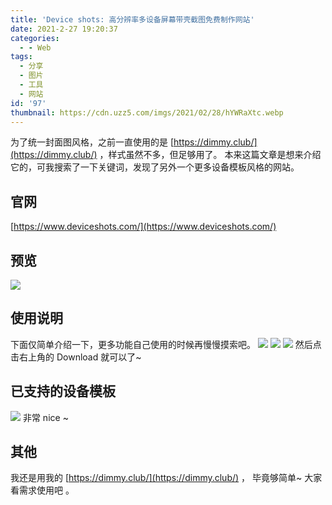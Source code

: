 ```yaml
---
title: 'Device shots: 高分辨率多设备屏幕带壳截图免费制作网站'
date: 2021-2-27 19:20:37
categories:
  - - Web
tags:
  - 分享
  - 图片
  - 工具
  - 网站
id: '97'
thumbnail: https://cdn.uzz5.com/imgs/2021/02/28/hYWRaXtc.webp
---
```



为了统一封面图风格，之前一直使用的是 [https://dimmy.club/](https://dimmy.club/) ，样式虽然不多，但足够用了。 本来这篇文章是想来介绍它的，可我搜索了一下关键词，发现了另外一个更多设备模板风格的网站。

## 官网

[https://www.deviceshots.com/](https://www.deviceshots.com/)

## 预览

![](https://cdn.uzz5.com/imgs/2021/02/27/WEAPiS0U.webp)

## 使用说明

下面仅简单介绍一下，更多功能自己使用的时候再慢慢摸索吧。 ![](https://cdn.uzz5.com/imgs/2021/02/28/M3hKTUAE.webp) ![](https://cdn.uzz5.com/imgs/2021/02/28/vn9nYEsx.webp) ![](https://cdn.uzz5.com/imgs/2021/02/28/RsIuLIDg.webp) 然后点击右上角的 Download 就可以了~

## 已支持的设备模板

![](https://cdn.uzz5.com/imgs/2021/02/28/DZsgG0ln.webp) 非常 nice ~

## 其他

我还是用我的 [https://dimmy.club/](https://dimmy.club/) ， 毕竟够简单~ 大家看需求使用吧 。